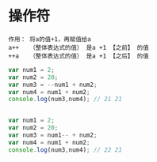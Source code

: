 # 操作符

	作用： 将a的值+1，再赋值给a
	a++   （整体表达式的值） 是a +1 【之前】 的值
	++a   （整体表达式的值） 是a +1 【之后】 的值 
	
```js
var num1 = 2;
var num2 = 20;
var num3 = --num1 + num2;
var num4 = num1 + num2;
console.log(num3,num4);	// 21 21


var num1 = 2;
var num2 = 20;
var num3 = num1-- + num2;
var num4 = num1 + num2;
console.log(num3,num4);	// 22 21
```